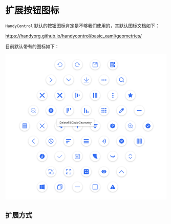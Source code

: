 # 扩展按钮图标

`HandyControl` 默认的按钮图标肯定是不够我们使用的，其默认图标文档如下：

https://handyorg.github.io/handycontrol/basic_xaml/geometries/

目前默认带有的图标如下：

![HandyControl默认几何形状](assets/images/HandyControl默认几何形状.png)

## 扩展方式
